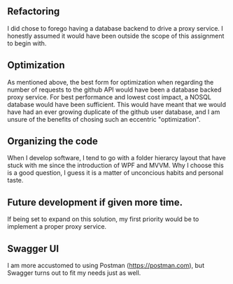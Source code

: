 ﻿## Refactoring

I did chose to forego having a database backend to drive a proxy service. I honestly 
assumed it would have been outside the scope of this assignment to begin with.

## Optimization

As mentioned above, the best form for optimization when regarding the number of requests 
to the github API would have been a database backed proxy service. For best performance 
and lowest cost impact, a NOSQL database would have been sufficient. This would have meant
that we would have had an ever growing duplicate of the github user database, and I am
unsure of the benefits of chosing such an eccentric "optimization". 

## Organizing the code

When I develop software, I tend to go with a folder hierarcy layout that have stuck with me 
since the introduction of WPF and MVVM. Why I choose this is a good question, I guess it is 
a matter of unconcious habits and personal taste.

## Future development if given more time.

If being set to expand on this solution, my first priority would be to implement 
a proper proxy service. 

## Swagger UI

I am more accustomed to using Postman (https://postman.com), but Swagger turns out to fit my
needs just as well.

